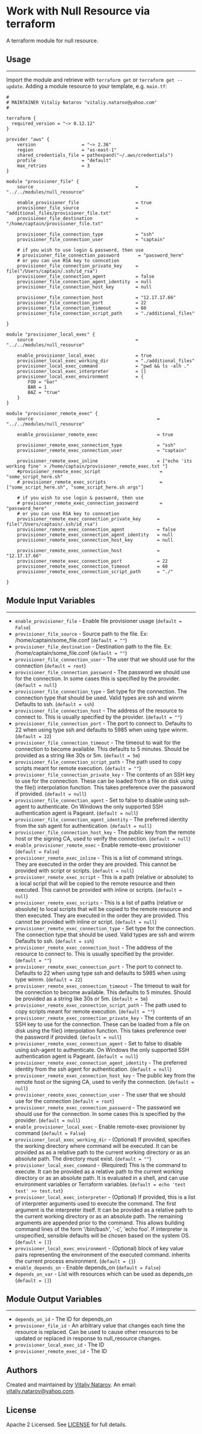 # Work with Null Resource via terraform

A terraform module for null resource.


## Usage
----------------------
Import the module and retrieve with ```terraform get``` or ```terraform get --update```. Adding a module resource to your template, e.g. `main.tf`:

```
#
# MAINTAINER Vitaliy Natarov "vitaliy.natarov@yahoo.com"
#

terraform {
  required_version = "~> 0.12.12"
}

provider "aws" {
    version                 = "~> 2.36"
    region                  = "us-east-1"
    shared_credentials_file = pathexpand("~/.aws/credentials")
    profile                 = "default"
    max_retries             = 3
}

module "provisioner_file" {
    source                                      = "../../modules/null_resource"

    enable_provisioner_file                     = true
    provisioner_file_source                     = "additional_files/provisioner_file.txt"
    provisioner_file_destination                = "/home/captain/provisioner_file.txt"

    provisioner_file_connection_type            = "ssh"
    provisioner_file_connection_user            = "captain"

    # if you wish to use login & password, then use
    # provisioner_file_connection_password       = "password_here"
    # or you can use RSA key to conncetion
    provisioner_file_connection_private_key     = file("/Users/captain/.ssh/id_rsa")
    provisioner_file_connection_agent           = false
    provisioner_file_connection_agent_identity  = null
    provisioner_file_connection_host_key        = null

    provisioner_file_connection_host            = "12.17.17.66"
    provisioner_file_connection_port            = 22
    provisioner_file_connection_timeout         = 60
    provisioner_file_connection_script_path     = "./additional_files"

}

module "provisioner_local_exec" {
    source                                      = "../../modules/null_resource"

    enable_provisioner_local_exec               = true
    provisioner_local_exec_working_dir          = "./additional_files"
    provisioner_local_exec_command              = "pwd && ls -alh ."
    provisioner_local_exec_interpreter          = []
    provisioner_local_exec_environment          = {
        FOO = "bar"
        BAR = 1
        BAZ = "true"
    }
}

module "provisioner_remote_exec" {
    source                                              = "../../modules/null_resource"

    enable_provisioner_remote_exec                      = true

    provisioner_remote_exec_connection_type             = "ssh"
    provisioner_remote_exec_connection_user             = "captain"

    provisioner_remote_exec_inline                      = ["echo 'its working fine' > /home/captain/provisioner_remote_exec.txt "]
    #provisioner_remote_exec_script                      = "some_script_here.sh"
    # provisioner_remote_exec_scripts                    = ["some_script_here.sh", "some_script_here.sh args"]

    # if you wish to use login & password, then use
    # provisioner_remote_exec_connection_password        = "password_here"
    # or you can use RSA key to conncetion
    provisioner_remote_exec_connection_private_key      = file("/Users/captain/.ssh/id_rsa")
    provisioner_remote_exec_connection_agent            = false
    provisioner_remote_exec_connection_agent_identity   = null
    provisioner_remote_exec_connection_host_key         = null

    provisioner_remote_exec_connection_host             = "12.17.17.66"
    provisioner_remote_exec_connection_port             = 22
    provisioner_remote_exec_connection_timeout          = 60
    provisioner_remote_exec_connection_script_path      = "./"

}
```

## Module Input Variables
----------------------
- `enable_provisioner_file` - Enable file provisioner usage (`default = False`)
- `provisioner_file_source` - Source path to the file. Ex: /home/captain/some_file.conf (`default = ""`)
- `provisioner_file_destination` - Destination path to the file. Ex: /home/captain/some_file.conf (`default = ""`)
- `provisioner_file_connection_user` - The user that we should use for the connection (`default = root`)
- `provisioner_file_connection_password` - The password we should use for the connection. In some cases this is specified by the provider. (`default = null`)
- `provisioner_file_connection_type` - Set type for the connection. The connection type that should be used. Valid types are ssh and winrm Defaults to ssh. (`default = ssh`)
- `provisioner_file_connection_host` - The address of the resource to connect to. This is usually specified by the provider. (`default = ""`)
- `provisioner_file_connection_port` - The port to connect to. Defaults to 22 when using type ssh and defaults to 5985 when using type winrm. (`default = 22`)
- `provisioner_file_connection_timeout` - The timeout to wait for the connection to become available. This defaults to 5 minutes. Should be provided as a string like 30s or 5m. (`default = 5m`)
- `provisioner_file_connection_script_path` - The path used to copy scripts meant for remote execution. (`default = ""`)
- `provisioner_file_connection_private_key` - The contents of an SSH key to use for the connection. These can be loaded from a file on disk using the file() interpolation function. This takes preference over the password if provided. (`default = null`)
- `provisioner_file_connection_agent` - Set to false to disable using ssh-agent to authenticate. On Windows the only supported SSH authentication agent is Pageant. (`default = null`)
- `provisioner_file_connection_agent_identity` - The preferred identity from the ssh agent for authentication. (`default = null`)
- `provisioner_file_connection_host_key` - The public key from the remote host or the signing CA, used to verify the connection. (`default = null`)
- `enable_provisioner_remote_exec` - Enable remote-exec provisioner (`default = False`)
- `provisioner_remote_exec_inline` - This is a list of command strings. They are executed in the order they are provided. This cannot be provided with script or scripts. (`default = null`)
- `provisioner_remote_exec_script` - This is a path (relative or absolute) to a local script that will be copied to the remote resource and then executed. This cannot be provided with inline or scripts. (`default = null`)
- `provisioner_remote_exec_scripts` - This is a list of paths (relative or absolute) to local scripts that will be copied to the remote resource and then executed. They are executed in the order they are provided. This cannot be provided with inline or script. (`default = null`)
- `provisioner_remote_exec_connection_type` - Set type for the connection. The connection type that should be used. Valid types are ssh and winrm Defaults to ssh. (`default = ssh`)
- `provisioner_remote_exec_connection_host` - The address of the resource to connect to. This is usually specified by the provider. (`default = ""`)
- `provisioner_remote_exec_connection_port` - The port to connect to. Defaults to 22 when using type ssh and defaults to 5985 when using type winrm. (`default = 22`)
- `provisioner_remote_exec_connection_timeout` - The timeout to wait for the connection to become available. This defaults to 5 minutes. Should be provided as a string like 30s or 5m. (`default = 5m`)
- `provisioner_remote_exec_connection_script_path` - The path used to copy scripts meant for remote execution. (`default = ""`)
- `provisioner_remote_exec_connection_private_key` - The contents of an SSH key to use for the connection. These can be loaded from a file on disk using the file() interpolation function. This takes preference over the password if provided. (`default = null`)
- `provisioner_remote_exec_connection_agent` - Set to false to disable using ssh-agent to authenticate. On Windows the only supported SSH authentication agent is Pageant. (`default = null`)
- `provisioner_remote_exec_connection_agent_identity` - The preferred identity from the ssh agent for authentication. (`default = null`)
- `provisioner_remote_exec_connection_host_key` - The public key from the remote host or the signing CA, used to verify the connection. (`default = null`)
- `provisioner_remote_exec_connection_user` - The user that we should use for the connection (`default = root`)
- `provisioner_remote_exec_connection_password` - The password we should use for the connection. In some cases this is specified by the provider. (`default = null`)
- `enable_provisioner_local_exec` - Enable remote-exec provisioner by command (`default = False`)
- `provisioner_local_exec_working_dir` - (Optional) If provided, specifies the working directory where command will be executed. It can be provided as as a relative path to the current working directory or as an absolute path. The directory must exist. (`default = ""`)
- `provisioner_local_exec_command` - (Required) This is the command to execute. It can be provided as a relative path to the current working directory or as an absolute path. It is evaluated in a shell, and can use environment variables or Terraform variables. (`default = echo 'test text' >> test.txt`)
- `provisioner_local_exec_interpreter` - (Optional) If provided, this is a list of interpreter arguments used to execute the command. The first argument is the interpreter itself. It can be provided as a relative path to the current working directory or as an absolute path. The remaining arguments are appended prior to the command. This allows building command lines of the form '/bin/bash', '-c', 'echo foo'. If interpreter is unspecified, sensible defaults will be chosen based on the system OS. (`default = []`)
- `provisioner_local_exec_environment` - (Optional) block of key value pairs representing the environment of the executed command. inherits the current process environment. (`default = {}`)
- `enable_depends_on` - Enable depends_on (`default = False`)
- `depends_on_var` - List with resources which can be used as depends_on (`default = []`)

## Module Output Variables
----------------------
- `depends_on_id` - The ID for depends_on
- `provisioner_file_id` - An arbitrary value that changes each time the resource is replaced. Can be used to cause other resources to be updated or replaced in response to null_resource changes.
- `provisioner_local_exec_id` - The ID
- `provisioner_remote_exec_id` - The ID


## Authors

Created and maintained by [Vitaliy Natarov](https://github.com/SebastianUA). An email: [vitaliy.natarov@yahoo.com](vitaliy.natarov@yahoo.com).

## License

Apache 2 Licensed. See [LICENSE](https://github.com/SebastianUA/terraform/blob/master/LICENSE) for full details.
